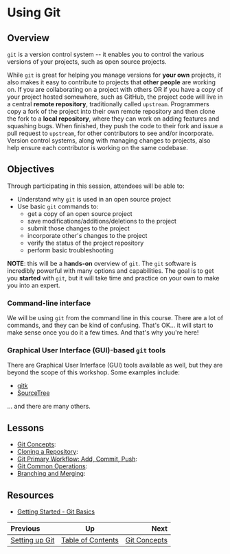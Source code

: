 <!-- begin auto-generated title section -->
# Using Git
<!-- end auto-generated section -->


## Overview

`git` is a version control system -- it enables you to control the various versions of your projects, such as open source projects.

While `git` is great for helping you manage versions for **your own** projects, it also makes it easy to contribute to projects that **other people** are working on. If you are collaborating on a project with others OR if you have a copy of your project hosted somewhere, such as GitHub, the project code will live in a central **remote repository**, traditionally called `upstream`. Programmers copy a fork of the project into their own remote repository and then clone the fork to a **local repository**, where they can work on adding features and squashing bugs. When finished, they push the code to their fork and issue a pull request to `upstream`, for other contributors to see and/or incorporate. Version control systems, along with managing changes to projects, also help ensure each contributor is working on the same codebase.

## Objectives

Through participating in this session, attendees will be able to:

* Understand why `git` is used in an open source project
* Use basic `git` commands to:
    * get a copy of an open source project
    * save modifications/additions/deletions to the project
    * submit those changes to the project
    * incorporate other's changes to the project
    * verify the status of the project repository
    * perform basic troubleshooting

**NOTE**: this will be a **hands-on** overview of `git`. The `git` software is incredibly powerful with many options and capabilities. The goal is to get you **started** with `git`, but it will take time and practice on your own to make you into an expert.


### Command-line interface

We will be using `git` from the command line in this course. There are a lot of commands, and they can be kind of confusing. That's OK... it will start to make sense once you do it a few times. And that's why you're here!

### Graphical User Interface (GUI)-based `git` tools

There are Graphical User Interface (GUI) tools available as well, but they are beyond the scope of this workshop. Some examples include:

* [gitk](https://lostechies.com/joshuaflanagan/2010/09/03/use-gitk-to-understand-git/)
* [SourceTree](https://www.sourcetreeapp.com/)

... and there are many others.


## Lessons

* [Git Concepts](./git_concepts.md): <objective of lesson>
* [Cloning a Repository](./git_cloning.md): <objective of lesson>
* [Git Primary Workflow: Add, Commit, Push](./git_main_lifecycle.md): <objective of lesson>
* [Git Common Operations](./git_common_operations.md): <objective of lesson>
* [Branching and Merging](./git_branch_merge.md): <objective of lesson>


## Resources

* [Getting Started - Git Basics](https://git-scm.com/book/en/v2/Getting-Started-Git-Basics)

<!-- begin auto-generated nav-links section -->
| Previous | Up | Next |
|:---------|:---:|-----:|
| [Setting up Git](./git_config.md) | [Table of Contents](./README.md) | [Git Concepts](./git_concepts.md) |
<!-- end auto-generated section -->
